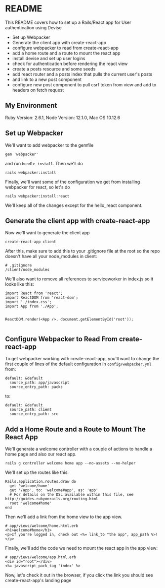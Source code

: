 # README

This README covers how to set up a Rails/React app for User authentication using Devise

- Set up Webpacker 
- Generate the client app with create-react-app
- configure webpacker to read from create-react-app
- add a home route and a route to mount the react app
- install devise and set up user logins
- check for authentication before rendering the react view
- create a posts resource and some seeds
- add react router and a posts index that pulls the current user's posts
- and link to a new post component
- configure new post component to pull csrf token from view and add to headers on fetch request

## My Environment

Ruby Version: 2.6.1,
Node Version: 12.1.0,
Mac OS 10.12.6


## Set up Webpacker

We'll want to add webpacker to the gemfile

```
gem 'webpacker'
```
and run `bundle install`. Then we'll do 
```
rails webpacker:install
```
Finally, we'll want some of the configuration we get from installing webpacker for react, so let's do
```
rails webpacker:install:react
```
We'll keep all of the changes except for the hello_react component.


## Generate the client app with create-react-app

Now we'll want to generate the client app

```
create-react-app client
```
After this, make sure to add this to your .gitignore file at the root so the repo doesn't have all your node_modules in client:
```
# .gitignore
/client/node_modules
```
We'll also want to remove all references to serviceworker in index.js so it looks like this:
```
import React from 'react';
import ReactDOM from 'react-dom';
import './index.css';
import App from './App';


ReactDOM.render(<App />, document.getElementById('root'));


```

## Configure Webpacker to Read From create-react-app

To get webpacker working with create-react-app, you'll want to change the first couple of lines of the default configuration in `config/webpacker.yml` from:
```
default: &default
  source_path: app/javascript
  source_entry_path: packs
```

to:
```
default: &default
  source_path: client
  source_entry_path: src
```

## Add a Home Route and a Route to Mount The React App

We'll generate a welcome controller with a couple of actions to handle a home page and also our react app.

```
rails g controller welcome home app --no-assets --no-helper
```

We'll set up the routes like this:
```
Rails.application.routes.draw do
  get 'welcome/home'
  get '/app', to: 'welcome#app', as: 'app'
  # For details on the DSL available within this file, see http://guides.rubyonrails.org/routing.html
  root 'welcome#home'
end
```
Then we'll add a link from the home view to the app view.
```
# app/views/welcome/home.html.erb
<h1>Welcome#home</h1>
<p>If you're logged in, check out <%= link_to "the app", app_path %>!</p>
```
Finally, we'll add the code we need to mount the react app in the app view:
```
# app/views/welcome/app.html.erb
<div id="root"></div>
<%= javascript_pack_tag 'index' %>
```
Now, let's check it out in the browser, if you click the link you should see create-react-app's landing page
